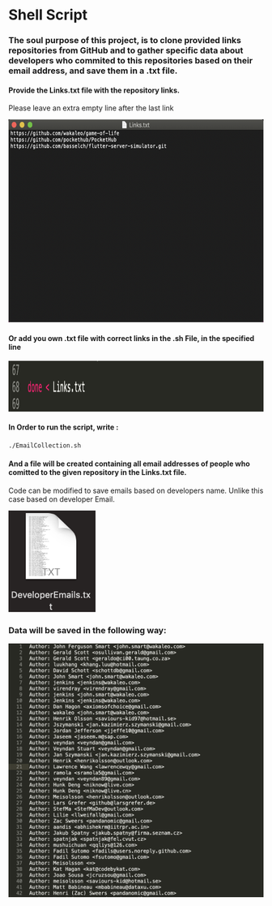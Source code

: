 # Shell Script

### The soul purpose of this project, is to clone provided links repositories from GitHub and to gather specific data about developers who commited to this repositories based on their email address, and save them in a .txt file.

#### Provide the Links.txt file with the repository links.
Please leave an extra empty line after the last link

<img src="ScreenShoots/links.png" height="400em" width="600"/>

#### Or add you own .txt file with correct links in the .sh File, in the specified line

<img src="ScreenShoots/fileLink.png" height="100em" width="1000em"/>

#### In Order to run the script, write : 

```bash
./EmailCollection.sh
```


#### And a file will be created containing all email addresses of people who comitted to the given repository in the Links.txt file.
Code can be modified to save emails based on developers name. Unlike this case based on developer Email.

<img src="ScreenShoots/devfile.png" height="200em" widht="200em"/>

### Data will be saved in the following way:

<img src="ScreenShoots/devtxtlink.png" height="500em" widht="1000em"/>
